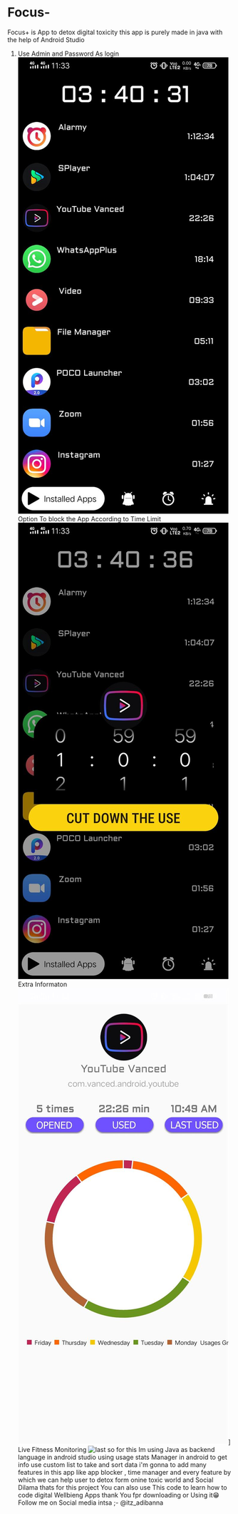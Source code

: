 # Focus-
Focus+ is App to detox digital toxicity this app is purely made in java with the help of Android Studio
1. Use Admin and Password As login
![](Preview%20ScrenShots/1st.jpg)
Option To block the App According to Time Limit
![](Preview%20ScrenShots/2nd.jpg)
Extra Informaton
![](Preview%20ScrenShots/pic3.jpg)]
Live Fitness Monitoring
![last](https://user-images.githubusercontent.com/67161169/131551571-f42f07b3-b0f1-4776-be94-984935ba91e7.jpg)
so for this 
Im using Java as backend language in android studio 
using usage stats Manager in android to get info 
use custom list to take and sort data
i'm gonna to add many features in this app like app blocker , time manager and every feature by which we can help user to detox form onine toxic world and Social Dilama
thats for this project 
You can also use This code to learn how to code digital Wellbieng Apps 
thank You fpr downloading or Using it😁
Follow me on Social media 
intsa ;- @itz_adibanna
